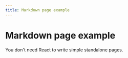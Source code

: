 ```yaml
---
title: Markdown page example
---
```


# Markdown page example

You don't need React to write simple standalone pages.
<!-- [![Crowdin](https://badges.crowdin.net/arcetop/localized.svg)](https://crowdin.com) -->
